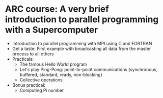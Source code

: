 # ARC course: A very brief introduction to parallel programming with a Supercomputer

* Introduction to parallel programming with MPI using C and FORTRAN
* Get a taste: First example with broadcasting all data from the master process to all others
* Practicals:
  - The famous Hello World program
  - Let's play Ping-Pong: point-to-point communications (synchronous, buffered, standard, ready, non-blocking)
  - Collective operations
* Bonus practical:
  - Computing Pi number
